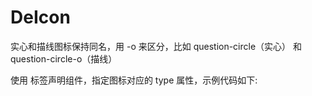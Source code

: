 # DeIcon

实心和描线图标保持同名，用 -o 来区分，比如 question-circle（实心） 和 question-circle-o（描线）

使用 <Icon /> 标签声明组件，指定图标对应的 type 属性，示例代码如下:
<Icon type="home-circle" />
